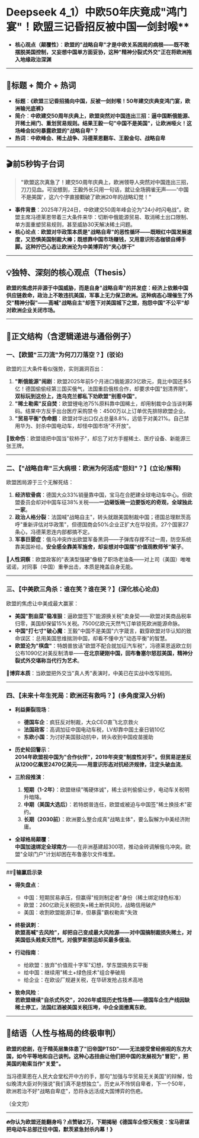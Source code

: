 # Deepseek 4_1）中欧50年庆竟成"鸿门宴"！欧盟三记昏招反被中国一剑封喉**  
- **核心观点（颠覆性）**：**欧盟的"战略自卑"才是中欧关系困局的病根——既不敢摆脱美国控制，又妄想中国单方面妥协，这种"精神分裂式外交"正在将欧洲拖入地缘政治深渊**  

---  

## 🎯**标题 + 简介 + 热词**  
* **标题**：**《欧盟三记昏招捅向中国，反被一剑封喉！50年建交庆典变鸿门宴，欧洲输光底裤》**  
* **简介**：**中欧建交50周年庆典上，欧盟突然对中国连出三招：逼中国断俄能源、开稀土闸门、重划贸易规则。结果王毅一句"中国不是美国"，让欧洲哑火！这场峰会如何暴露欧盟的"战略自卑"？**  
* **热词**：**中欧峰会、稀土战争、冯德莱恩翻车、王毅金句、战略自卑**  

---  

## 🎬**前5秒钩子台词**  
> **"欧盟这次真急了！建交50周年庆典上，欧洲领导人突然对中国连出三招，刀刀见血。可没想到，王毅外长只用一句话，就让全场鸦雀无声——'中国不是美国'，这六个字直接戳破了欧洲20年的战略幻觉！"**  
- **事件背景**：2025年7月24日，中欧建交50周年峰会沦为"24小时闪电战"。欧盟主席冯德莱恩带着三大条件来华：切断中俄能源贸易、取消稀土出口限制、单方面重塑贸易规则，甚至威胁30天解决稀土问题。  
- **核心论点**：**欧盟对华政策本质是"战略自卑"的恶性循环——既眼红中国发展速度，又恐惧美国制裁大棒；既想靠中国市场赚钱，又用意识形态枷锁自缚手脚。这种拧巴心态让欧洲沦为中美博弈的"夹心饼干"**  

---  

## 💡**独特、深刻的核心观点（Thesis）**  
**欧盟的焦虑并非源于中国威胁，而是自身"战略自卑"的并发症：经济上依赖中国供应链救命，政治上不敢违抗美国，军事上无力保卫欧洲。这种病态心理催生了外交"精神分裂"——高喊"战略自主"却签下对美国城下之盟，抱怨中国"不公平"却对欧洲企业关闭市场。**  

---  

## 🧩**正文结构（含逻辑递进与通俗例子）**  

### **一、【欧盟"三刀流"为何刀刀落空？】(驳论)**  
欧盟的三大条件看似强势，实则漏洞百出：  
1. **"断俄能源"闹剧**：欧盟2025年前5个月进口俄能源23亿欧元，竟比中国还多5亿！德国偷偷经第三国买俄气，法国重启俄核合作，却要求中国"划清界限"。**双标玩到这份上，连乌克兰都私下劝欧盟"别惹中国"**。  
2. **"稀土勒索"反自焚**：欧盟锂电池75%原料靠中国稀土，却用制裁中企当谈判筹码。结果中方反手出台医疗采购禁令：4500万以上订单优先排除欧盟企业。  
3. **"贸易平衡"伪命题**：欧盟对华出口仅占总量8.8%，远低于对美21%。自己禁用华为、封杀中国电动车，却怪中国市场"不开放"。  

**🧠致命伤**：欧盟错把中国当"软柿子"，却忘了对方手握稀土、医疗设备、新能源三张王牌。  

---  

### **二、【"战略自卑"三大病根：欧洲为何活成"怨妇"？】(立论/解释)**  
欧盟困局源于三个无解死结：  
1. **经济软骨病**：德国大众33%销量靠中国，宝马在合肥建全球电动车中心。但欧盟委员会却对中国车征38%关税——**一边砸饭碗一边要饭吃的奇观，全球独此一家**。  
2. **政治人格分裂**：法国喊"战略自主"，转头就跟美国制裁中国；德国总理默茨高呼"重新评估对华政策"，但德国商会50%企业正扩大在华投资。27个国家27条心，冯德莱恩连内部都搞不定。  
3. **军事巨婴症**：俄乌冲突炸出欧盟军备黑洞——子弹库存撑不过一周，防空系统靠美国补给。**安全感全靠美军施舍，却妄想对中国摆"价值观教师爷"架子**。  

**🧠人性洞察**：欧盟政客的"表演型强硬"像极了职场老油条——对上司（美国）唯唯诺诺，对同事（中国）重拳出击，本质是掩盖自身无能。  

---  

### **三、【中美欧三角杀：谁在笑？谁在哭？】(深化核心论点)**  
欧盟的焦虑让中美成最大赢家：  
- **美国"割韭菜"稳准狠**：逼欧盟签下"能源换关税"卖身契——欧盟对美商品税率归零，美国却保留15%关税。7500亿欧元天然气订单锁死欧洲能源命脉。  
- **中国"打七寸"破心魔**：王毅"中国不是美国"六字箴言，戳穿欧盟对华认知的致命误区：总用美国思维揣测中国，却看不懂中方"动态平衡"的智慧。  
- **欧盟沦为"棋盘"**：特朗普放话"欧盟不配合就加征汽车税"，冯德莱恩返欧立刻公布1090亿对美反制清单——**在北京硬刚中国，回布鲁塞尔怒怼美国，精神分裂式外交堪称当代行为艺术**。  

**🧠博弈本质**：当欧盟把外交当"真人秀"表演时，中美已在实战中改写规则。  

---  

### **四、【未来十年生死局：欧洲还有救吗？】(多角度深入分析)**  
- **利益撕裂现场**：  
  - **德国车企**：疯狂反对制裁，大众CEO直飞北京救火  
  - **法国政客**：高调加征中国电动车税，LV却靠中国土豪日销10亿  
  - **东欧小国**：为讨好美国鼓动抗中，转头收到中国疫苗援助  

- **历史轮回警示**：  
  **2014年欧盟视中国为"合作伙伴"，2019年突变"制度性对手"。但贸易逆差反从1200亿飙至2470亿美元——用意识形态对抗经济规律，注定头破血流**。  

- **三阶段推演**：  
  1. **短期（1-2年）**：欧盟继续"嘴硬体诚"，稀土谈判偷偷让步，电动车关税明升暗降。  
  2. **中期（美国大选后）**：若特朗普连任，欧盟或被迫与中国签"稀土换技术"密约。  
  3. **长期（2030前）**：欧洲要么整合成真"战略主体"，要么裂解为中美经济附庸。  

- **全球格局颠覆**：  
  **中国加速绑定全球南方**——在非洲基建超300项，推动金砖调解俄乌冲突。欧盟"全球门户"计划却困在布鲁塞尔文件堆里。  

---  

##📌**输赢启示录**  
- **得失盘点**：  
  - 中国：短期贸易承压，但赢得"规则制定者"身份（稀土绑定绿色标准）  
  - 欧盟：260亿欧元关税损失+稀土断供风险，战略信用破产  
  - 美国：收割欧盟能源订单，但暴露"霸权勒索"失效  
  
- **终极讽刺**：  
  **欧盟高喊"去风险"，却把自己变成最大风险源——对中国搞制裁损失稀土，对美国低头贱卖天然气，对俄罗斯禁运却买最多俄油**。  

- **行动指南**：  
  - 给欧盟：放弃"价值观十字军"幻想，学东盟搞务实平衡  
  - 给中国：继续用"稀土+绿色技术"组合拳破局  
  - 给企业：在欧设厂规避关税，在华研发抢占技术高地  

- **致命风险**：  
  **若欧盟继续"自杀式外交"，2026年或现历史性场景——德国车企生产线因缺稀土停工，法国红酒被美国关税压垮，中企全面撤离东欧**。  

---  

## 🎯**结语（人性与格局的终极审判）**  
**欧盟的悲剧，在于精英层集体患了"旧帝国PTSD"——无法接受曾经俯视的东方大国，如今平等地和自己谈判。这种心态扭曲让他们把中国的发展视为"冒犯"，把美国的勒索当作"关爱"。**  

当冯德莱恩在人民大会堂松开中方的手，那句"加强与华贸易无关美国"的辩解，恰似晚清大臣对列强说"我们真不是想独立"。历史从不怜悯自卑者，下一个50年，欧洲若治不好"战略自卑症"，恐将永远活成大国博弈的伤疤。  

（全文完）  

---  
**🔥你认为欧盟还能翻身吗？点赞破2万，下期揭秘《德国车企惊天叛变：宝马密谋把电动车总部迁往中国，默茨紧急封杀内幕！》**